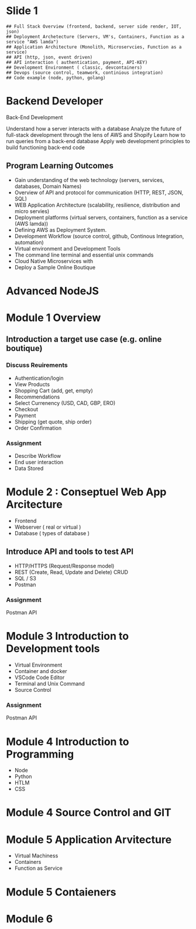 # Slide 1
```
## Full Stack Overview (frontend, backend, server side render, IOT, json)
## Deployment Archetecture (Servers, VM's, Containers, Function as a service "AWS lamda")
## Application Architecture (Monolith, Microservcies, Function as a service) 
## API (http, json, event driven)
## API interaction ( authentication, payment, API-KEY)
## Development Environment ( classic, devcontainers)
## Devops (source control, teamwork, continious integration)
## Code example (node, python, golang)
```

# Backend Developer
Back-End Development

Understand how a server interacts with a database
Analyze the future of full-stack development through the lens of AWS and Shopify
Learn how to run queries from a back-end database
Apply web development principles to build functioning back-end code

## Program Learning Outcomes
- Gain understanding of the web technology (servers, services, databases, Domain Names)  
- Overview of API and protocol for communication (HTTP, REST, JSON, SQL)
- WEB Application Architecture (scalability, resilience, distribution and micro servies) 
- Deployment platforms (virtual servers, containers, function as a service (AWS lamda))
- Defining AWS as Deployment System.  
- Development Workflow (source control, github, Continous Integration, automation)
- Virtual environment and Development Tools
- The command line terminal and essential unix commands
- Cloud Native Microservices with  
- Deploy a Sample Online Boutique 

# Advanced NodeJS



# Module 1 Overview
## Introduction a target use case (e.g. online boutique)
### Discuss Reuirements
- Authentication/login
- View Products
- Shopping Cart (add, get, empty)
- Recommendations
- Select Currenency (USD, CAD, GBP, ERO)
- Checkout
- Payment
- Shipping (get quote, ship order)
- Order Confirmation

### Assignment
- Describe Workflow
- End user interaction 
- Data Stored

# Module 2 : Conseptuel Web App Arcitecture
- Frontend
- Webserver ( real or virtual )
- Database ( types of database )

## Introduce API and tools to test API
- HTTP/HTTPS (Request/Response model)
- REST (Create, Read, Update and Delete) CRUD
- SQL / S3
- Postman

### Assignment
Postman API

# Module 3 Introduction to Development tools
- Virtual Environment
- Container and docker
- VSCode Code Editor
- Terminal and Unix Command
- Source Control

### Assignment
Postman API


# Module 4 Introduction to Programming
- Node
- Python
- HTLM
- CSS

# Module 4 Source Control and GIT

# Module 5 Application Arvitecture
- Virtual Machiness
- Containers
- Function as Service

# Module 5 Contaieners

# Module 6
